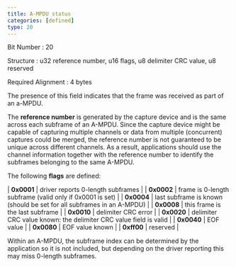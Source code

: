 ```yaml
---
title: A-MPDU status
categories: [defined]
type: 20
---
```

Bit Number
: 20

Structure
: u32 reference number, u16 flags, u8 delimiter CRC value, u8 reserved

Required Alignment
: 4 bytes

The presence of this field indicates that the frame was received as part
of an a-MPDU.

The **reference number** is generated by the capture device and is the
same across each subframe of an A-MPDU. Since the capture device might
be capable of capturing multiple channels or data from multiple
(concurrent) captures could be merged, the reference number is not
guaranteed to be unique across different channels. As a result,
applications should use the channel information together with the
reference number to identify the subframes belonging to the same A-MPDU.

The following **flags** are defined:


| **0x0001** | driver reports 0-length subframes |
| **0x0002** | frame is 0-length subframe (valid only if 0x0001 is set) |
| **0x0004** | last subframe is known (should be set for all subframes in an A-MPDU) |
| **0x0008** | this frame is the last subframe |
| **0x0010** | delimiter CRC error |
| **0x0020** | delimiter CRC value known: the delimiter CRC value field is valid |
| **0x0040** | EOF value |
| **0x0080** | EOF value known |
| **0xff00** | reserved |

Within an A-MPDU, the subframe index can be determined by the
application so it is not included, but depending on the driver reporting
this may miss 0-length subframes.
